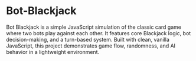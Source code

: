 # Bot-Blackjack
Bot Blackjack is a simple JavaScript simulation of the classic card game where two bots play against each other. It features core Blackjack logic, bot decision-making, and a turn-based system. Built with clean, vanilla JavaScript, this project demonstrates game flow, randomness, and AI behavior in a lightweight environment.
